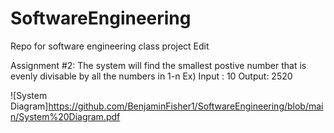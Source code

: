 # SoftwareEngineering
Repo for software engineering class project
Edit

Assignment #2: The system will find the smallest postive number that is evenly divisable by all the numbers in 1-n
  Ex) Input : 10
      Output: 2520 

![System Diagram]https://github.com/BenjaminFisher1/SoftwareEngineering/blob/main/System%20Diagram.pdf
